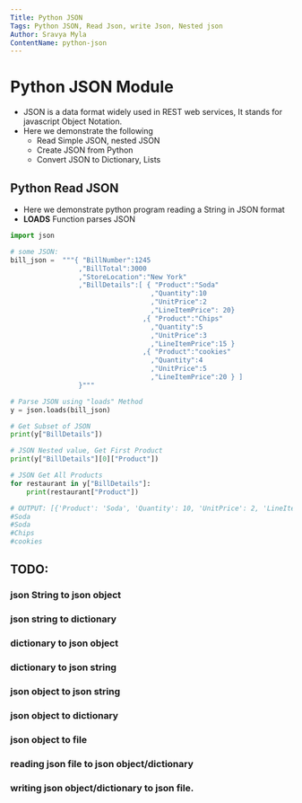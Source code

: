 ```yaml
---
Title: Python JSON
Tags: Python JSON, Read Json, write Json, Nested json
Author: Sravya Myla
ContentName: python-json
---
```


# Python JSON Module
* JSON is a data format widely used in REST web services, It stands for 
  javascript Object Notation.
* Here we demonstrate the following
  * Read Simple JSON, nested JSON
  * Create JSON from Python
  * Convert JSON to Dictionary, Lists 

## Python Read JSON
* Here we demonstrate python program reading a String in JSON format
* **LOADS** Function parses JSON
```python
import json

# some JSON:
bill_json =  """{ "BillNumber":1245
                 ,"BillTotal":3000
                 ,"StoreLocation":"New York"
                 ,"BillDetails":[ { "Product":"Soda"
                                   ,"Quantity":10
                                   ,"UnitPrice":2
                                   ,"LineItemPrice": 20}
                                 ,{ "Product":"Chips"
                                   ,"Quantity":5
                                   ,"UnitPrice":3
                                   ,"LineItemPrice":15 }
                                 ,{ "Product":"cookies"
                                   ,"Quantity":4
                                   ,"UnitPrice":5
                                   ,"LineItemPrice":20 } ]
                 }"""

# Parse JSON using "loads" Method
y = json.loads(bill_json)

# Get Subset of JSON
print(y["BillDetails"])

# JSON Nested value, Get First Product
print(y["BillDetails"][0]["Product"])

# JSON Get All Products
for restaurant in y["BillDetails"]:
    print(restaurant["Product"])

# OUTPUT: [{'Product': 'Soda', 'Quantity': 10, 'UnitPrice': 2, 'LineItemPrice': 20}, {'Product': 'Chips', 'Quantity': 5, 'UnitPrice': 3, 'LineItemPrice': 15}, {'Product': 'cookies', 'Quantity': 4, 'UnitPrice': 5, 'LineItemPrice': 20}]
#Soda
#Soda
#Chips
#cookies
```

## TODO:
### json String to json object
### json string to dictionary
### dictionary to json object
### dictionary to json string
### json object to json string
### json object to dictionary
### json object to file 
### reading json file to json object/dictionary 
### writing json object/dictionary to json file.
